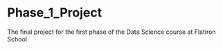 # Phase_1_Project
The final project for the first phase of the Data Science course at Flatiron School
